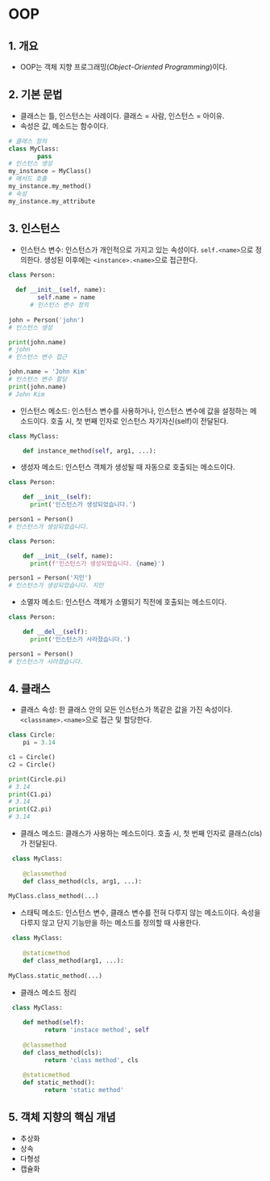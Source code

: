 # OOP

## 1. 개요

- OOP는 객체 지향 프로그래밍(*Object-Oriented Programming*)이다.

## 2. 기본 문법

- 클래스는 틀, 인스턴스는 사례이다. 클래스 = 사람, 인스턴스 = 아이유.
- 속성은 값, 메소드는 함수이다.

```python
# 클래스 정의 
class MyClass:
		pass
# 인스턴스 생성 
my_instance = MyClass() 
# 메서드 호출 
my_instance.my_method() 
# 속성 
my_instance.my_attribute
```
## 3. 인스턴스

- 인스턴스 변수: 인스턴스가 개인적으로 가지고 있는 속성이다. `self.<name>`으로 정의한다. 생성된 이후에는 `<instance>.<name>`으로 접근한다.

```python
class Person:
  
  def __init__(self, name):
    	self.name = name
      # 인스턴스 변수 정의
 
john = Person('john')
# 인스턴스 생성

print(john.name)
# john
# 인스턴스 변수 접근

john.name = 'John Kim'
# 인스턴스 변수 할당
print(john.name)
# John Kim
```
- 인스턴스 메소드: 인스턴스 변수를 사용하거나, 인스턴스 변수에 값을 설정하는 메소드이다. 호출 시, 첫 번째 인자로 인스턴스 자기자신(self)이 전달된다.

```python
class MyClass:

  	def instance_method(self, arg1, ...):
```
- 생성자 메소드: 인스턴스 객체가 생성될 때 자동으로 호출되는 메소드이다.

```python
class Person:

  	def __init__(self):
      print('인스턴스가 생성되었습니다.')

person1 = Person()
# 인스턴스가 생성되었습니다.

class Person:

  	def __init__(self, name):
      print(f'인스턴스가 생성되었습니다. {name}')

person1 = Person('지민')
# 인스턴스가 생성되었습니다. 지민
```
- 소멸자 메소드: 인스턴스 객체가 소멸되기 직전에 호출되는 메소드이다.

```python
class Person:

  	def __del__(self):
      print('인스턴스가 사라졌습니다.')

person1 = Person()
# 인스턴스가 사라졌습니다.
```
## 4. 클래스

- 클래스 속성: 한 클래스 안의 모든 인스턴스가 똑같은 값을 가진 속성이다. `<classname>.<name>`으로 접근 및 할당한다.

```python
class Circle:
  	pi = 3.14

c1 = Circle()
c2 = Circle()

print(Circle.pi)
# 3.14
print(C1.pi)
# 3.14
print(C2.pi)
# 3.14
```
- 클래스 메소드: 클래스가 사용하는 메소드이다. 호출 시, 첫 번째 인자로 클래스(cls)가 전달된다.

```python
 class MyClass:
    
    @classmethod
    def class_method(cls, arg1, ...):
 
MyClass.class_method(...)
```
- 스태틱 메소드: 인스턴스 변수, 클래스 변수를 전혀 다루지 않는 메소드이다. 속성을 다루지 않고 단지 기능만을 하는 메소드를 정의할 때 사용한다.

```python
 class MyClass:
    
    @staticmethod
    def class_method(arg1, ...):
      
MyClass.static_method(...)
```

- 클래스 메소드 정리

```python
 class MyClass:
    
    def method(self):
    	  return 'instace method', self
    
    @classmethod
    def class_method(cls):
     	  return 'class method', cls
      
    @staticmethod
    def static_method():  
     	  return 'static method'
```

## 5. 객체 지향의 핵심 개념

- 추상화
- 상속
- 다형성
- 캡슐화
